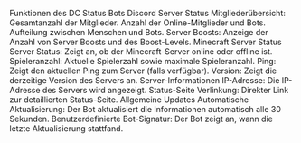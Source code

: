Funktionen des DC Status Bots
Discord Server Status
Mitgliederübersicht:
Gesamtanzahl der Mitglieder.
Anzahl der Online-Mitglieder und Bots.
Aufteilung zwischen Menschen und Bots.
Server Boosts:
Anzeige der Anzahl von Server Boosts und des Boost-Levels.
Minecraft Server Status
Server Status:
Zeigt an, ob der Minecraft-Server online oder offline ist.
Spieleranzahl:
Aktuelle Spielerzahl sowie maximale Spieleranzahl.
Ping:
Zeigt den aktuellen Ping zum Server (falls verfügbar).
Version:
Zeigt die derzeitige Version des Servers an.
Server-Informationen
IP-Adresse:
Die IP-Adresse des Servers wird angezeigt.
Status-Seite Verlinkung:
Direkter Link zur detaillierten Status-Seite.
Allgemeine Updates
Automatische Aktualisierung:
Der Bot aktualisiert die Informationen automatisch alle 30 Sekunden.
Benutzerdefinierte Bot-Signatur:
Der Bot zeigt an, wann die letzte Aktualisierung stattfand.
